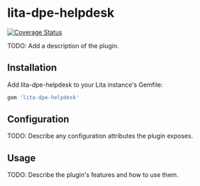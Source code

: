 # lita-dpe-helpdesk

[![Coverage Status](https://coveralls.io/repos/luizcarvalho/lita-dpe-helpdesk/badge.png)](https://coveralls.io/r/luizcarvalho/lita-dpe-helpdesk)

TODO: Add a description of the plugin.

## Installation

Add lita-dpe-helpdesk to your Lita instance's Gemfile:

``` ruby
gem 'lita-dpe-helpdesk'
```

## Configuration

TODO: Describe any configuration attributes the plugin exposes.

## Usage

TODO: Describe the plugin's features and how to use them.
